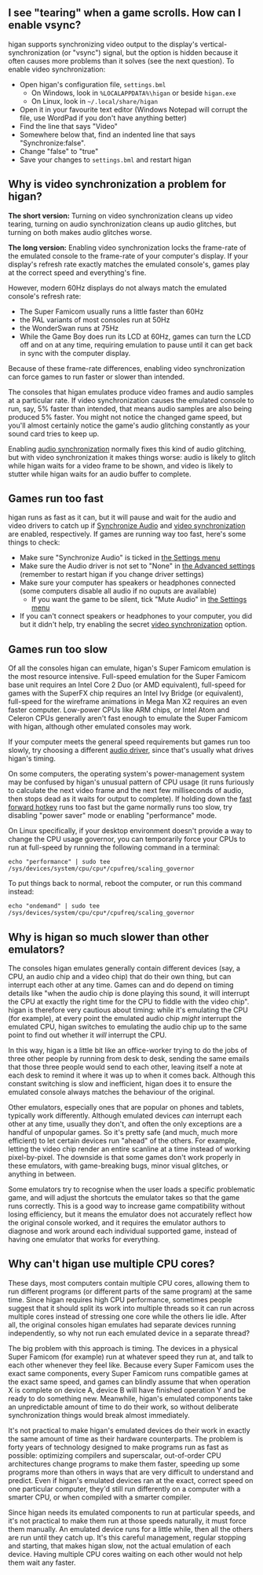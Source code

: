 I see "tearing" when a game scrolls. How can I enable vsync?
------------------------------------------------------------

higan supports synchronizing video output
to the display's vertical-synchronization (or "vsync") signal,
but the option is hidden
because it often causes more problems than it solves
(see the next question).
To enable video synchronization:

  - Open higan's configuration file, `settings.bml`
      - On Windows, look in `%LOCALAPPDATA%\higan`
        or beside `higan.exe`
      - On Linux, look in `~/.local/share/higan`
  - Open it in your favourite text editor
    (Windows Notepad will corrupt the file,
    use WordPad if you don't have anything better)
  - Find the line that says "Video"
  - Somewhere below that, find an indented line
    that says "Synchronize:false".
  - Change "false" to "true"
  - Save your changes to `settings.bml`
    and restart higan

Why is video synchronization a problem for higan?
-------------------------------------------------

**The short version:**
Turning on video synchronization
cleans up video tearing,
turning on audio synchronization
cleans up audio glitches,
but turning on both
makes audio glitches worse.

**The long version:**
Enabling video synchronization
locks the frame-rate of the emulated console
to the frame-rate of your computer's display.
If your display's refresh rate exactly matches
the emulated console's,
games play at the correct speed
and everything's fine.

However,
modern 60Hz displays do not always match
the emulated console's refresh rate:

  - The Super Famicom usually runs a little faster than 60Hz
  - the PAL variants of most consoles run at 50Hz
  - the WonderSwan runs at 75Hz
  - While the Game Boy does run its LCD at 60Hz,
    games can turn the LCD off and on at any time,
    requiring emulation to pause
    until it can get back in sync
    with the computer display.

Because of these frame-rate differences,
enabling video synchronization
can force games to run
faster or slower than intended.

The consoles that higan emulates
produce video frames and audio samples at a particular rate.
If video synchronization causes
the emulated console to run, say, 5% faster than intended,
that means audio samples are also being produced 5% faster.
You might not notice the changed game speed,
but you'll almost certainly notice
the game's audio glitching constantly
as your sound card tries to keep up.

Enabling
[audio synchronization](interface/higan.md#the-settings-menu)
normally fixes this kind of audio glitching,
but with video synchronization it makes things worse:
audio is likely to glitch
while higan waits for a video frame to be shown,
and video is likely to stutter
while higan waits for an audio buffer to complete.

Games run too fast
------------------

higan runs as fast as it can,
but it will pause and wait
for the audio and video drivers to catch up
if [Synchronize Audio](interface/higan.md#the-settings-menu)
and [video synchronization][vsync]
are enabled, respectively.
If games are running way too fast, here's some things to check:

  - Make sure "Synchronize Audio" is ticked in
    [the Settings menu](interface/higan.md#the-settings-menu)
  - Make sure the Audio driver is not set to "None"
    in [the Advanced settings](interface/higan-settings.md#advanced)
    (remember to restart higan if you change driver settings)
  - Make sure your computer has speakers or headphones connected
    (some computers disable all audio if no ouputs are available)
      - If you want the game to be silent,
        tick "Mute Audio" in
        [the Settings menu](interface/higan.md#the-settings-menu)
  - If you can't connect speakers or headphones to your computer,
    you did but it didn't help,
    try enabling the secret [video synchronization][vsync] option.

[vsync]: #i-see-tearing-when-a-game-scrolls-how-can-i-enable-vsync

Games run too slow
------------------

Of all the consoles higan can emulate,
higan's Super Famicom emulation
is the most resource intensive.
Full-speed emulation for the Super Famicom base unit
requires an Intel Core 2 Duo (or AMD equivalent),
full-speed for games with the SuperFX chip
requires an Intel Ivy Bridge (or equivalent),
full-speed for the wireframe animations in Mega Man X2
requires an even faster computer.
Low-power CPUs like ARM chips,
or Intel Atom and Celeron CPUs
generally aren't fast enough to emulate the Super Famicom with higan,
although other emulated consoles may work.

If your computer meets the general speed requirements
but games run too slowly,
try choosing a different
[audio driver](interface/higan-settings.md#advanced),
since that's usually what drives higan's timing.

On some computers,
the operating system's power-management system
may be confused by higan's unusual pattern of CPU usage
(it runs furiously to calculate the next video frame
and the next few milliseconds of audio,
then stops dead as it waits for output to complete).
If holding down
the [fast forward hotkey](interface/higan-settings.md#hotkeys)
runs too fast but the game normally runs too slow,
try disabling "power saver" mode
or enabling "performance" mode.

On Linux specifically,
if your desktop environment doesn't provide a way
to change the CPU usage governor,
you can temporarily force your CPUs to run at full-speed
by running the following command in a terminal:

    echo "performance" | sudo tee /sys/devices/system/cpu/cpu*/cpufreq/scaling_governor

To put things back to normal,
reboot the computer, or run this command instead:

    echo "ondemand" | sudo tee /sys/devices/system/cpu/cpu*/cpufreq/scaling_governor

Why is higan so much slower than other emulators?
-------------------------------------------------

The consoles higan emulates
generally contain different devices
(say, a CPU, an audio chip and a video chip)
that do their own thing,
but can interrupt each other at any time.
Games can and do depend on timing details like
"when the audio chip is done playing this sound,
it will interrupt the CPU at exactly the right time
for the CPU to fiddle with the video chip".
higan is therefore very cautious about timing:
while it's emulating the CPU (for example),
at every point the emulated audio chip *might* interrupt
the emulated CPU,
higan switches to emulating the audio chip up to the same point
to find out whether it *will* interrupt the CPU.

In this way,
higan is a little bit like
an office-worker trying to do the jobs of three other people
by running from desk to desk,
sending the same emails
that those three people would send to each other,
leaving itself a note at each desk to remind it
where it was up to when it comes back.
Although this constant switching
is slow and inefficient,
higan does it
to ensure the emulated console
always matches the behaviour
of the original.

Other emulators,
especially ones that are popular on phones and tablets,
typically work differently.
Although emulated devices *can* interrupt each other at any time,
usually they don't,
and often the only exceptions are a handful of unpopular games.
So it's pretty safe
(and much, much more efficient)
to let certain devices run "ahead" of the others.
For example,
letting the video chip render an entire scanline at a time
instead of working pixel-by-pixel.
The downside is that some games don't work properly
in these emulators,
with game-breaking bugs,
minor visual glitches,
or anything in between.

Some emulators try to recognise
when the user loads a specific problematic game,
and will adjust the shortcuts the emulator takes
so that the game runs correctly.
This is a good way to increase game compatibility
without losing efficiency,
but it means the emulator does not accurately reflect
how the original console worked,
and it requires the emulator authors to diagnose and work around
each individual supported game,
instead of having one emulator that works for everything.

Why can't higan use multiple CPU cores?
---------------------------------------

These days,
most computers contain multiple CPU cores,
allowing them to run different programs
(or different parts of the same program)
at the same time.
Since higan requires high CPU performance,
sometimes people suggest that it should split its work
into multiple threads
so it can run across multiple cores
instead of stressing one core while the others lie idle.
After all,
the original consoles higan emulates
had separate devices running independently,
so why not run each emulated device in a separate thread?

The big problem with this approach is timing.
The devices in a physical Super Famicom (for example)
run at whatever speed they run at,
and talk to each other whenever they feel like.
Because every Super Famicom uses the exact same components,
every Super Famicom runs compatible games at the exact same speed,
and games can blindly assume that
when operation X is complete on device A,
device B will have finished operation Y
and be ready to do something new.
Meanwhile, higan's emulated components
take an unpredictable amount of time to do their work,
so without deliberate synchronization
things would break almost immediately.

It's not practical to make higan's emulated devices
do their work in exactly the same amount of time
as their hardware counterparts.
The problem is forty years of technology
designed to make programs run as fast as possible:
optimizing compilers
and superscalar, out-of-order CPU architectures
change programs to make them faster,
speeding up some programs more than others
in ways that are very difficult to understand and predict.
Even if higan's emulated devices
ran at the exact, correct speed
on one particular computer,
they'd still run differently on
a computer with a smarter CPU,
or when compiled with a smarter compiler.

Since higan needs its emulated components
to run at particular speeds,
and it's not practical
to make them run at those speeds naturally,
it must force them manually.
An emulated device runs for a little while,
then all the others are run until they catch up.
It's this careful management,
regular stopping and starting,
that makes higan slow,
not the actual emulation of each device.
Having multiple CPU cores waiting on each other
would not help them wait any faster.
